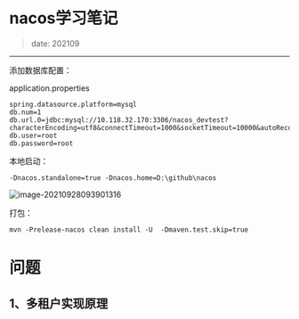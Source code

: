 # nacos学习笔记
> date: 202109
---
添加数据库配置：

application.properties

```
spring.datasource.platform=mysql
db.num=1
db.url.0=jdbc:mysql://10.118.32.170:3306/nacos_devtest?characterEncoding=utf8&connectTimeout=1000&socketTimeout=10000&autoReconnect=true
db.user=root
db.password=root
```

本地启动：

```
-Dnacos.standalone=true -Dnacos.home=D:\github\nacos
```

![image-20210928093901316](https://gitee.com/yanglu_u/ImgRepository/raw/master/image-20210928093901316.png)

打包：

```
mvn -Prelease-nacos clean install -U  -Dmaven.test.skip=true
```

# 问题

## 1、多租户实现原理

